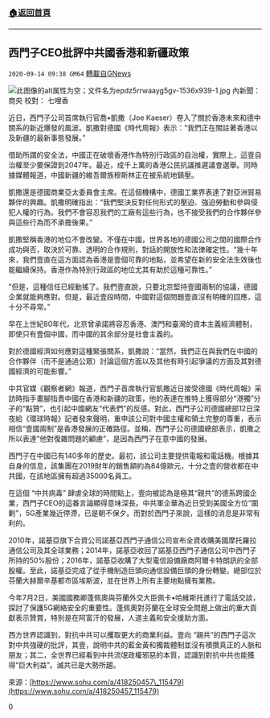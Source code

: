 ###  [:house:返回首頁](https://github.com/ourhimalayas/txt)
---

## 西門子CEO批評中共國香港和新疆政策
`2020-09-14 09:38 GM64` [轉載自GNews](https://gnews.org/zh-hant/354782/)

![此图像的alt属性为空；文件名为epdz5rrwaayg5gv-1536x939-1.jpg](https://s3.amazonaws.com/gnews-media-offload/wp-content/uploads/2020/09/14092854/epdz5rrwaayg5gv-1536x939-1.jpg)
內新聞：商央 校對： 七哩香

近日，西門子公司首席執行官喬•凱撒（Joe Kaeser）卷入了關於香港未來和德中關系的新近爆發的風波。凱撒對德國《時代周報》表示：“我們正在關註著香港以及新疆的最新事態發展。”

借助所謂的安全法，中國正在破壞香港作為特別行政區的自治權，實際上，這壹自治權至少要保證到2047年。最近，成千上萬的香港公民抗議推遲議會選舉。同時據媒體報道，中國新疆的維吾爾族穆斯林正在被系統地鎮壓。

凱撒還是德國商業亞太委員會主席。在這個機構中，德國工業界表達了對亞洲貿易夥伴的興趣。凱撒明確指出：“我們堅決反對任何形式的壓迫、強迫勞動和參與侵犯人權的行為。我們不會容忍我們的工廠有這些行為，也不接受我們的合作夥伴參與這些行為而不承擔後果。”

凱撒堅稱香港的地位不會改變。不僅在中國，世界各地的德國公司之間的國際合作成功與否，取決於可靠、透明的合作規則，對話的開放性和法律確定性。“幾十年來，我們壹直在這方面認為香港是壹個可靠的地點，並希望在新的安全法生效後也能繼續保持。香港作為特別行政區的地位尤其有助於這種可靠性。”

”但是，這種信任已經動搖了。我們壹直說，只要北京堅持壹國兩制的協議，德國企業就能夠應對。但是，最近壹段時間，中國對這個問題壹直沒有明確的回應，這十分不尋常。”

早在上世紀80年代，北京曾承諾將容忍香港、澳門和臺灣的資本主義經濟體制，即使只有壹個中國，而中國的其余部分是社會主義的。

對於德國經濟如何應對這種緊張關系，凱撒說：“當然，我們正在與我們在中國的合作夥伴（而不是通過公眾）討論這個方面以及其他有時引起爭議的方面及其對德國經濟的可能影響。”

中共官媒《觀察者網》報道，西門子首席執行官凱撒近日接受德國《時代周報》采訪時指手畫腳指責中國在香港和新疆的政策，他的表達在推特上獲得部分“港獨”分子的“點贊”，也引起中國網友“代表們”的反感。對此，西門子公司德國總部12日深夜給《環球時報》記者發來聲明，重申該公司對中國主權和領土完整的尊重，表示相信“壹國兩制”是香港發展的正確路徑。並稱，西門子公司德國總部表示，凱撒之所以表達“他對復雜問題的顧慮”，是因為西門子在意中國的發展。

西門子在中國已有140多年的歷史。最初，該公司主要提供電報和電話機。根據其自身的信息，該集團在2019財年的銷售額約為84億歐元，十分之壹的營收都在中共國，在該地區擁有超過35000名員工。

在這個 “中共病毒” 肆虐全球的時間點上，壹向被認為是極其“親共”的德系跨國企業，西門子CEO的這番言論顯得意味深長。中共軍企華為近日受到美國全方位“圍剿”，5G產業幾近停滯，已是朝不保夕。而對於西門子來說，這樣的消息是非常有利的。

2010年，諾基亞旗下合資公司諾基亞西門子通信公司宣布全資收購美國摩托羅拉通信公司及其全球業務；2014年，諾基亞收回了諾基亞西門子通信公司中西門子所持的50%股份；2016年，諾基亞收購了大型電信設備廠商阿爾卡特朗訊的全部股權。至此，諾基亞完成了從手機制造巨頭向通信設備巨頭的身份轉變。總部位於芬蘭大赫爾辛基都市區埃斯波，並在世界上所有主要地點擁有業務。

今年7月2日，美國國務卿蓬佩奧與芬蘭外交大臣佩卡•哈維斯托進行了電話交談，探討了保護5G網絡安全的重要性。蓬佩奧對芬蘭在全球安全問題上做出的重大貢獻表示贊賞，特別是在阿富汗的發展，人道主義和安全援助方面。

西方世界認識到，對抗中共可以攫取更大的商業利益。壹向 “親共”的西門子這次對中共強硬的批評，其壹，說明中共的藍金黃和獨裁體制並沒有積攢真正的人脈和朋友；其二，全世界已經看到中共流氓政權邪惡的本質，認識到對抗中共也能獲得“巨大利益”。滅共已是大勢所趨。

來源：[https://www.sohu.com/a/418250457\_115479](https://www.sohu.com/a/418250457_115479)

0
